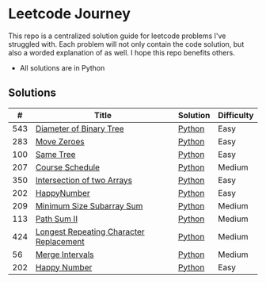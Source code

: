 # Leetcode Journey

This repo is a centralized solution guide for leetcode problems I've struggled with. Each problem will not only contain the code solution, but also a worded explanation of as well. I hope this repo benefits others.

- All solutions are in Python

## Solutions

| #   | Title                                                                                      | Solution                                                          | Difficulty |
| --- | ------------------------------------------------------------------------------------------ | ----------------------------------------------------------------- | ---------- |
| 543 | [Diameter of Binary Tree](https://leetcode.com/problems/diameter-of-binary-tree/)          | [Python](./DiameterOfBinaryTree/DiameterOfBinaryTree.md)          | Easy       |
| 283 | [Move Zeroes](https://leetcode.com/problems/move-zeroes/)                                  | [Python](./MoveZeros/MoveZeros.md)                                | Easy       |
| 100 | [Same Tree](https://leetcode.com/problems/same-tree/)                                      | [Python](./SameTree/SameTree.md)                                  | Easy       |
| 207 | [Course Schedule](https://leetcode.com/problems/course-schedule/)                          | [Python](./CourseSchedule/CourseSchedule.md)                      | Medium     |
| 350 | [Intersection of two Arrays](https://leetcode.com/problems/intersection-of-two-arrays-ii/) | [Python](./IntersctionOfTwoArraysII/IntersectionOfTwoArraysII.md) | Easy       |
| 202 | [HappyNumber](https://leetcode.com/problems/happy-number/)                                 | [Python](./HappyNumber/HappyNumber.md)                            | Easy       |
| 209 | [Minimum Size Subarray Sum](https://leetcode.com/problems/minimum-size-subarray-sum/)      | [Python](./MinimumSizeSubarray/MinimumSizeSubarray.md)            | Medium     |
| 113 | [Path Sum II](https://leetcode.com/problems/path-sum-ii/) | [Python](./PathSumII/PathSumII.md) | Medium |
| 424 | [Longest Repeating Character Replacement](https://leetcode.com/problems/longest-repeating-character-replacement/) | [Python](./LongestRepeatingCharacterReplacement/LongestRepeatingCharacterReplacement.md) | Medium |
| 56 | [Merge Intervals](https://leetcode.com/problems/merge-intervals/) | [Python](./MergeIntervals/MergeIntervals.md) | Medium |
| 202 | [Happy Number](https://leetcode.com/problems/happy-number/) | [Python](./HappyNumber/HappyNumber.md) | Easy |